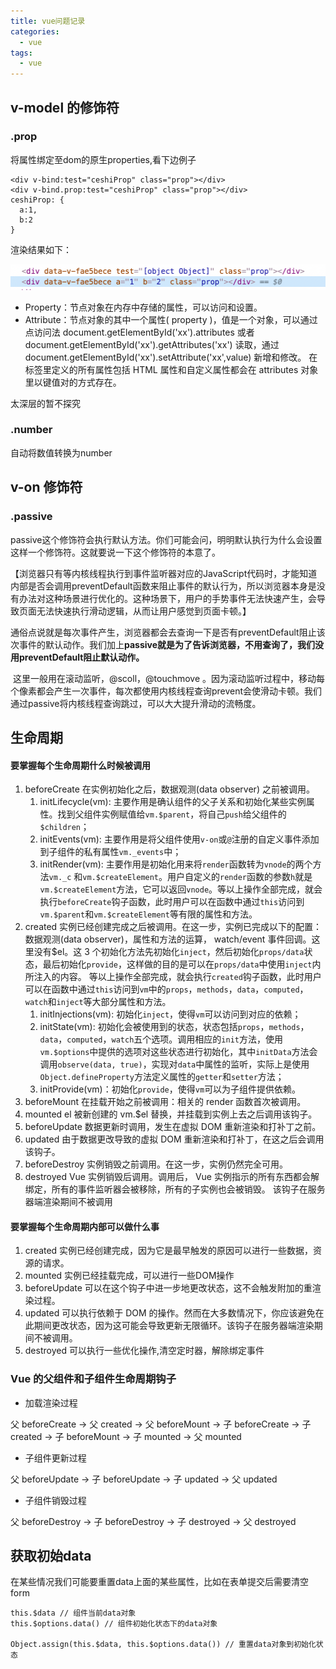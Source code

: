 ```yaml
---
title: vue问题记录
categories: 
  - vue
tags: 
  - vue
---
```


## v-model 的修饰符
### .prop
将属性绑定至dom的原生properties,看下边例子

```
<div v-bind:test="ceshiProp" class="prop"></div>
<div v-bind.prop:test="ceshiProp" class="prop"></div>
ceshiProp: {
  a:1,
  b:2	
}
```

渲染结果如下：

![image-20210121155711009](vue//image-20210121155711009.png)

- Property：节点对象在内存中存储的属性，可以访问和设置。
- Attribute：节点对象的其中一个属性( property )，值是一个对象，可以通过点访问法 document.getElementById('xx').attributes 或者 document.getElementById('xx').getAttributes('xx') 读取，通过 document.getElementById('xx').setAttribute('xx',value) 新增和修改。
  在标签里定义的所有属性包括 HTML 属性和自定义属性都会在 attributes 对象里以键值对的方式存在。

太深层的暂不探究

### .number

自动将数值转换为number

## v-on 修饰符

### .passive

passive这个修饰符会执行默认方法。你们可能会问，明明默认执行为什么会设置这样一个修饰符。这就要说一下这个修饰符的本意了。

​    【浏览器只有等内核线程执行到事件监听器对应的JavaScript代码时，才能知道内部是否会调用preventDefault函数来阻止事件的默认行为，所以浏览器本身是没有办法对这种场景进行优化的。这种场景下，用户的手势事件无法快速产生，会导致页面无法快速执行滑动逻辑，从而让用户感觉到页面卡顿。】

​    通俗点说就是每次事件产生，浏览器都会去查询一下是否有preventDefault阻止该次事件的默认动作。我们加上**passive就是为了告诉浏览器，不用查询了，我们没用preventDefault阻止默认动作。**

​    这里一般用在滚动监听，@scoll，@touchmove 。因为滚动监听过程中，移动每个像素都会产生一次事件，每次都使用内核线程查询prevent会使滑动卡顿。我们通过passive将内核线程查询跳过，可以大大提升滑动的流畅度。

## 生命周期

#### 要掌握每个生命周期什么时候被调用

1. beforeCreate 在实例初始化之后，数据观测(data observer) 之前被调用。
   1. initLifecycle(vm): 主要作用是确认组件的父子关系和初始化某些实例属性。找到父组件实例赋值给`vm.$parent`，将自己`push`给父组件的`$children`；
   2. initEvents(vm): 主要作用是将父组件使用`v-on`或`@`注册的自定义事件添加到子组件的私有属性`vm._events`中；
   3. initRender(vm): 主要作用是初始化用来将`render`函数转为`vnode`的两个方法`vm._c` 和`vm.$createElement`。用户自定义的`render`函数的参数`h`就是`vm.$createElement`方法，它可以返回`vnode`。等以上操作全部完成，就会执行`beforeCreate`钩子函数，此时用户可以在函数中通过`this`访问到`vm.$parent`和`vm.$createElement`等有限的属性和方法。
2. created 实例已经创建完成之后被调用。在这一步，实例已完成以下的配置：数据观测(data observer)，属性和方法的运算，
   watch/event 事件回调。这里没有$el。这 3 个初始化方法先初始化`inject`，然后初始化`props/data`状态，最后初始化`provide`，这样做的目的是可以在`props/data`中使用`inject`内所注入的内容。
   等以上操作全部完成，就会执行`created`钩子函数，此时用户可以在函数中通过`this`访问到`vm`中的`props`，`methods`，`data`，`computed`，`watch`和`inject`等大部分属性和方法。
   1. initInjections(vm): 初始化`inject`，使得`vm`可以访问到对应的依赖；
   2. initState(vm): 初始化会被使用到的状态，状态包括`props`，`methods`，`data`，`computed`，`watch`五个选项。调用相应的`init`方法，使用`vm.$options`中提供的选项对这些状态进行初始化，其中`initData`方法会调用`observe(data, true)`，实现对`data`中属性的监听，实际上是使用`Object.defineProperty`方法定义属性的`getter`和`setter`方法；
   3. initProvide(vm)：初始化`provide`，使得`vm`可以为子组件提供依赖。
3. beforeMount 在挂载开始之前被调用：相关的 render 函数首次被调用。
4. mounted el 被新创建的 vm.$el 替换，并挂载到实例上去之后调用该钩子。
5. beforeUpdate 数据更新时调用，发生在虚拟 DOM 重新渲染和打补丁之前。
6. updated 由于数据更改导致的虚拟 DOM 重新渲染和打补丁，在这之后会调用该钩子。
7. beforeDestroy 实例销毁之前调用。在这一步，实例仍然完全可用。
8. destroyed Vue 实例销毁后调用。调用后， Vue
   实例指示的所有东西都会解绑定，所有的事件监听器会被移除，所有的子实例也会被销毁。 该钩子在服务器端渲染期间不被调用

#### 要掌握每个生命周期内部可以做什么事

1. created 实例已经创建完成，因为它是最早触发的原因可以进行一些数据，资源的请求。
2. mounted 实例已经挂载完成，可以进行一些DOM操作
3. beforeUpdate 可以在这个钩子中进一步地更改状态，这不会触发附加的重渲染过程。
4. updated 可以执行依赖于 DOM 的操作。然而在大多数情况下，你应该避免在此期间更改状态，因为这可能会导致更新无限循环。该钩子在服务器端渲染期间不被调用。
5. destroyed 可以执行一些优化操作,清空定时器，解除绑定事件

### Vue 的父组件和子组件生命周期钩子

- 加载渲染过程

父 beforeCreate -> 父 created -> 父 beforeMount -> 子 beforeCreate -> 子 created -> 子 beforeMount -> 子 mounted -> 父 mounted

- 子组件更新过程

父 beforeUpdate -> 子 beforeUpdate -> 子 updated -> 父 updated

- 子组件销毁过程

父 beforeDestroy -> 子 beforeDestroy -> 子 destroyed -> 父 destroyed

## 获取初始data
在某些情况我们可能要重置data上面的某些属性，比如在表单提交后需要清空form
```
this.$data // 组件当前data对象
this.$options.data() // 组件初始化状态下的data对象

Object.assign(this.$data, this.$options.data()) // 重置data对象到初始化状态
 
```